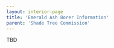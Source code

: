 ```yaml
---
layout: interior-page
title: 'Emerald Ash Borer Information'
parent: 'Shade Tree Commission'
---
```


TBD
